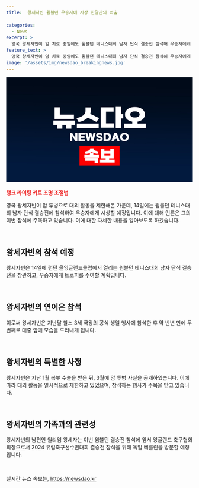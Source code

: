 ```yaml
---
title:  왕세자빈 윔블던 우승자에 시상 한달만의 외출

categories:
  - News
excerpt: >
  영국 왕세자빈이 암 치료 중임에도 윔블던 테니스대회 남자 단식 결승전 참석해 우승자에게 시상하며 대외 활동을 재개한다. 지난 1월 복부 수술 후 3월 암 진단을 받은 왕세자빈은 참석을 피해왔던 대외 활동을 14일 윔블던에서 재개하며 이목을 끌고 있다. 그러나 여자 단식 결승전에는 불참할 예정이며, 남편인 윌리엄 왕세자는 영국과 스페인의 유로 2024 결승전 참석을 위해 독일 베를린에 간다고 한다.
feature_text: >
  영국 왕세자빈이 암 치료 중임에도 윔블던 테니스대회 남자 단식 결승전 참석해 우승자에게 시상하며 대외 활동을 재개한다. 지난 1월 복부 수술 후 3월 암 진단을 받은 왕세자빈은 참석을 피해왔던 대외 활동을 14일 윔블던에서 재개하며 이목을 끌고 있다. 그러나 여자 단식 결승전에는 불참할 예정이며, 남편인 윌리엄 왕세자는 영국과 스페인의 유로 2024 결승전 참석을 위해 독일 베를린에 간다고 한다.
image: '/assets/img/newsdao_breakingnews.jpg'
---
```


<p><img src="/assets/img/newsdao_breakingnews.jpg" alt="implanttips 속보" /></p>

<p><b><span style="color: #ee2323;">탱크 라이팅 키트 조명 조절법</span></b></p>

<p>영국 왕세자빈이 암 투병으로 대외 활동을 제한해온 가운데, 14일에는 윔블던 테니스대회 남자 단식 결승전에 참석하여 우승자에게 시상할 예정입니다. 이에 대해 언론은 그의 이번 참석에 주목하고 있습니다. 이에 대한 자세한 내용을 알아보도록 하겠습니다. </p>

<p data-ke-size="size16">&nbsp;</p>

<h2 data-ke-size="size26">왕세자빈의 참석 예정</h2>

<p>왕세자빈은 14일에 런던 올잉글랜드클럽에서 열리는 윔블던 테니스대회 남자 단식 결승전을 참관하고, 우승자에게 트로피를 수여할 계획입니다. </p>

<p data-ke-size="size16">&nbsp;</p>

<h2 data-ke-size="size26">왕세자빈의 연이은 참석</h2>

<p>이로써 왕세자빈은 지난달 찰스 3세 국왕의 공식 생일 행사에 참석한 후 약 반년 만에 두 번째로 대중 앞에 모습을 드러내게 됩니다.</p>

<p data-ke-size="size16">&nbsp;</p>

<h2 data-ke-size="size26">왕세자빈의 특별한 사정</h2>

<p>왕세자빈은 지난 1월 복부 수술을 받은 뒤, 3월에 암 투병 사실을 공개하였습니다. 이에 따라 대외 활동을 일시적으로 제한하고 있었으며, 참석하는 행사가 주목을 받고 있습니다. </p>

<p data-ke-size="size16">&nbsp;</p>

<h2 data-ke-size="size26">왕세자빈의 가족과의 관련성</h2>

<p>왕세자빈의 남편인 윌리엄 왕세자는 이번 윔블던 결승전 참석에 앞서 잉글랜드 축구협회 회장으로서 2024 유럽축구선수권대회 결승전 참석을 위해 독일 베를린을 방문할 예정입니다. </p>

<p data-ke-size="size16">&nbsp;</p>
실시간 뉴스 속보는, <a href="https://newsdao.kr" rel="dofollow">https://newsdao.kr</a>



